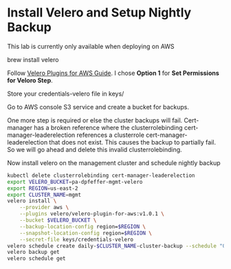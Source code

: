 # Install Velero and Setup Nightly Backup

This lab is currently only available when deploying on AWS

brew install velero

Follow [Velero Plugins for AWS Guide](https://github.com/vmware-tanzu/velero-plugin-for-aws#setup).  I chose **Option 1** for **Set Permissions for Veloro Step**.

Store your credentials-velero file in keys/

Go to AWS console S3 service and create a bucket for backups.

One more step is required or else the cluster backups will fail.  Cert-manager has a broken reference where the clusterrolebinding cert-manager-leaderelection references a clusterrole cert-manager-leaderelection that does not exist.  This causes the backup to partially fail.  So we will go ahead and delete this invalid clusterrolebinding.

Now install velero on the management cluster and schedule nightly backup

```bash
kubectl delete clusterrolebinding cert-manager-leaderelection
export VELERO_BUCKET=pa-dpfeffer-mgmt-velero
export REGION=us-east-2
export CLUSTER_NAME=mgmt
velero install \
    --provider aws \
    --plugins velero/velero-plugin-for-aws:v1.0.1 \
    --bucket $VELERO_BUCKET \
    --backup-location-config region=$REGION \
    --snapshot-location-config region=$REGION \
    --secret-file keys/credentials-velero
velero schedule create daily-$CLUSTER_NAME-cluster-backup --schedule "0 7 * * *"
velero backup get
velero schedule get
```
